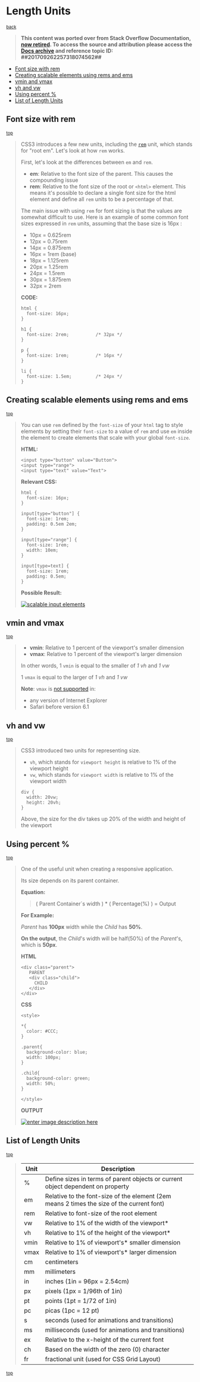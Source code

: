 # Length Units
<sub>[back](../../README.md#canonical-learning-resources)</sub>

> <strong>This content was ported over from Stack Overflow Documentation, [now retired](https://meta.stackoverflow.com/q/356294/1064325). To access the source and attribution please access the [Docs archive](https://archive.org/details/documentation-dump.7z) and reference topic ID: ##201709262257318074562##</strong>

- [Font size with rem](#font-size-with-rem)
- [Creating scalable elements using rems and ems](#creating-scalable-elements-using-rems-and-ems)
- [vmin and vmax](#vmin-and-vmax)
- [vh and vw](#vh-and-vw)
- [Using percent %](#using-percent-)
- [List of Length Units](#list-of-length-units)

## Font size with rem
<sub>[top](#length-units)</sub>
<blockquote>

CSS3 introduces a few new units, including the [`rem`](https://www.w3.org/TR/css-values/#font-relative-lengths) unit, which stands for "root em". Let's look at how `rem` works.

First, let's look at the differences between `em` and `rem`.

* **em**: Relative to the font size of the parent. This causes the compounding issue
* **rem**: Relative to the font size of the root or `<html>` element. This means it's possible to declare a single font size for the html element and define all `rem` units to be a percentage of that.

The main issue with using `rem` for font sizing is that the values are somewhat difficult to use. Here is an example of some common font sizes expressed in `rem` units, assuming that the base size is 16px :

 - 10px = 0.625rem
 - 12px = 0.75rem
 - 14px = 0.875rem
 - 16px = 1rem (base)
 - 18px = 1.125rem
 - 20px = 1.25rem
 - 24px = 1.5rem
 - 30px = 1.875rem
 - 32px = 2rem

**CODE:**

<!-- if version [gte 3] -->

<!-- language: lang-css -->

    html { 
      font-size: 16px; 
    }
    
    h1 { 
      font-size: 2rem;          /* 32px */
    }
    
    p { 
      font-size: 1rem;          /* 16px */ 
    }
    
    li { 
      font-size: 1.5em;         /* 24px */
    }

<!-- end version if -->
</blockquote>

## Creating scalable elements using rems and ems
<sub>[top](#length-units)</sub>
<blockquote>

<!-- if version [gte 3] -->
You can use `rem` defined by the `font-size` of your `html` tag to style elements by setting their `font-size` to a value of `rem` and use `em` inside the element to create  elements that scale with your global `font-size`.

**HTML:**

    <input type="button" value="Button">
    <input type="range">
    <input type="text" value="Text">

**Relevant CSS:**

<!-- language: lang-css -->

    html {
      font-size: 16px;
    }
    
    input[type="button"] {
      font-size: 1rem;
      padding: 0.5em 2em;
    }

    input[type="range"] {
      font-size: 1rem;
      width: 10em;
    }

    input[type=text] {
      font-size: 1rem;
      padding: 0.5em;
    }

**Possible Result:**

[![scalable input elements][1]][1]


  [1]: http://i.stack.imgur.com/Klztk.gif
<!-- end version if -->
</blockquote>

## vmin and vmax
<sub>[top](#length-units)</sub>
<blockquote>

* **vmin**: Relative to 1 percent of the viewport's smaller dimension
* **vmax**: Relative to 1 percent of the viewport's larger dimension

In other words, 1 `vmin` is equal to the smaller of _1 vh_ and _1 vw_

1 `vmax` is equal to the larger of _1 vh_ and _1 vw_

**Note**: `vmax` is [not supported](http://caniuse.com/#feat=viewport-units) in:
 - any version of Internet Explorer
 - Safari before version 6.1
</blockquote>

## vh and vw
<sub>[top](#length-units)</sub>
<blockquote>

CSS3 introduced two units for representing size. 

* `vh`, which stands for `viewport height` is relative to 1% of the viewport height
* `vw`, which stands for `viewport width` is relative to 1% of the viewport width


<!-- if version [gte 3] -->
<!-- language: lang-css -->
    div { 
      width: 20vw; 
      height: 20vh;
    }
<!-- end version if -->

Above, the size for the div takes up 20% of the width and height of the viewport
</blockquote>

## Using percent %
<sub>[top](#length-units)</sub>
<blockquote>

One of the useful unit when creating a responsive application.

Its size depends on its parent container.

**Equation:** 

> ( Parent Container`s width ) * ( Percentage(%) ) = Output


**For Example:** 

*Parent* has **100px** width while the *Child* has **50%**. 

**On the output**, the *Child*'s width  will be half(50%) of the *Parent*'s,  which is **50px**.

**HTML**

    <div class="parent">
       PARENT
       <div class="child">
         CHILD
       </div>
    </div>

**CSS**

    <style>

    *{
      color: #CCC;
    }
    
    .parent{
      background-color: blue;
      width: 100px;
    }
    
    .child{
      background-color: green;
      width: 50%;
    }
    
    </style>

**OUTPUT**

[![enter image description here][2]][2]


  [2]: http://i.stack.imgur.com/t6pPl.png
</blockquote>

## List of Length Units
<sub>[top](#length-units)</sub>
<blockquote>

| Unit | Description |
| ---- | ----------- |
| % | Define sizes in terms of parent objects or current object dependent on property |
| em | Relative to the font-size of the element (2em means 2 times the size of the current font) |
| rem | Relative to font-size of the root element |
| vw | Relative to 1% of the width of the viewport* |
| vh | Relative to 1% of the height of the viewport* |
| vmin | Relative to 1% of viewport's* smaller dimension |
| vmax | Relative to 1% of viewport's* larger dimension |
| cm | centimeters |
| mm | millimeters |
| in | inches (1in = 96px = 2.54cm) |
| px | pixels (1px = 1/96th of 1in) |
| pt | points (1pt = 1/72 of 1in) |
| pc | picas (1pc = 12 pt) |
| s | seconds (used for animations and transitions) |
| ms | milliseconds (used for animations and transitions) |
| ex | Relative to the x-height of the current font |
| ch | Based on the width of the zero (0) character |
| fr | fractional unit (used for CSS Grid Layout) |

</blockquote>

<sub>[top](#length-units)</sub>
